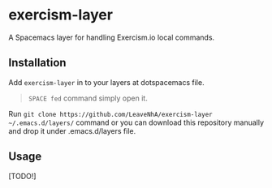 # exercism-layer
A Spacemacs layer for handling Exercism.io local commands.

## Installation
Add `exercism-layer` in to your layers at dotspacemacs file.

> `SPACE fed`  command simply open it.

Run `git clone https://github.com/LeaveNhA/exercism-layer ~/.emacs.d/layers/` command or you can download this repository manually and drop it under .emacs.d/layers file.

## Usage
[TODO!]

